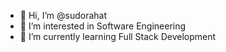 - 👋 Hi, I’m @sudorahat
- 👀 I’m interested in Software Engineering
- 🌱 I’m currently learning Full Stack Development

<!---
sudorahat/sudorahat is a ✨ special ✨ repository because its `README.md` (this file) appears on your GitHub profile.
You can click the Preview link to take a look at your changes.
--->
